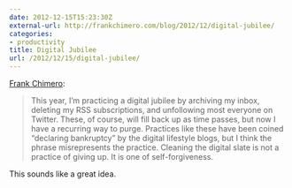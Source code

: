 ```yaml
---
date: 2012-12-15T15:23:30Z
external-url: http://frankchimero.com/blog/2012/12/digital-jubilee/
categories:
- productivity
title: Digital Jubilee
url: /2012/12/15/digital-jubilee/
---
```


[Frank Chimero](http://frankchimero.com/blog/2012/12/digital-jubilee/):

> This year, I’m practicing a digital jubilee by archiving my inbox, deleting my RSS subscriptions, and unfollowing most everyone on Twitter. These, of course, will fill back up as time passes, but now I have a recurring way to purge. Practices like these have been coined “declaring bankruptcy” by the digital lifestyle blogs, but I think the phrase misrepresents the practice. Cleaning the digital slate is not a practice of giving up. It is one of self-forgiveness.

This sounds like a great idea.